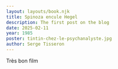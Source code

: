 ```yaml
---
layout: layouts/book.njk
title: Spinoza encule Hegel
description: The first post on the blog
date: 2025-02-11
year: 1985
poster: tintin-chez-le-psychanalyste.jpg
author: Serge Tisseron
---
```

Très bon film
